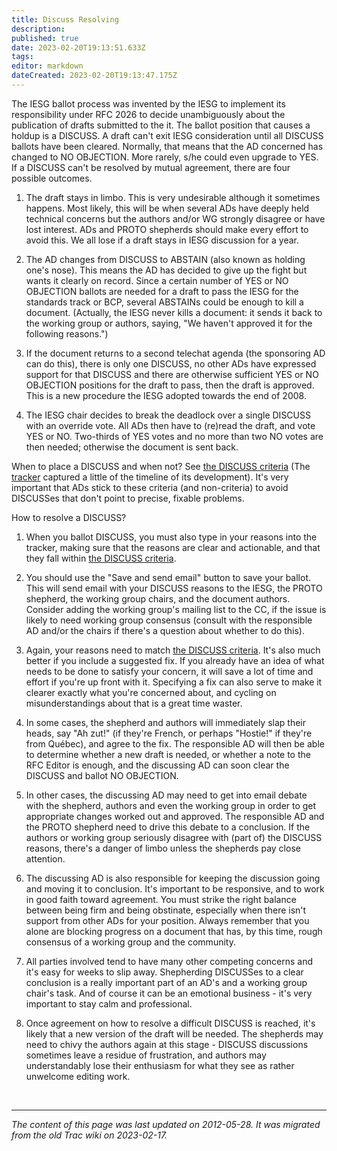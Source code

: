 ```yaml
---
title: Discuss Resolving
description: 
published: true
date: 2023-02-20T19:13:51.633Z
tags: 
editor: markdown
dateCreated: 2023-02-20T19:13:47.175Z
---
```


 The IESG ballot process was invented by the IESG to implement its responsibility under RFC 2026 to decide unambiguously about the publication of drafts submitted to the it. The ballot position that causes a holdup is a DISCUSS. A draft can't exit IESG consideration until all DISCUSS ballots have been cleared. Normally, that means that the AD concerned has changed to NO OBJECTION. More rarely, s/he could even upgrade to YES. If a DISCUSS can't be resolved by mutual agreement, there are four possible outcomes.

 1.   The draft stays in limbo. This is very undesirable although it sometimes happens. Most likely, this will be when several ADs have deeply held technical concerns but the authors and/or WG strongly disagree or have lost interest. ADs and PROTO shepherds should make every effort to avoid this. We all lose if a draft stays in IESG discussion for a year. 

 2.   The AD changes from DISCUSS to ABSTAIN (also known as holding one's nose). This means the AD has decided to give up the fight but wants it clearly on record. Since a certain number of YES or NO OBJECTION ballots are needed for a draft to pass the IESG for the standards track or BCP, several ABSTAINs could be enough to kill a document. (Actually, the IESG never kills a document: it sends it back to the working group or authors, saying, "We haven't approved it for the following reasons.") 

 3.   If the document returns to a second telechat agenda (the sponsoring AD can do this), there is only one DISCUSS, no other ADs have expressed support for that DISCUSS and there are otherwise sufficient YES or NO OBJECTION positions for the draft to pass, then the draft is approved. This is a new procedure the IESG adopted towards the end of 2008. 

 4.   The IESG chair decides to break the deadlock over a single DISCUSS with an override vote. All ADs then have to (re)read the draft, and vote YES or NO. Two-thirds of YES votes and no more than two NO votes are then needed; otherwise the document is sent back. 

When to place a DISCUSS and when not? See [the DISCUSS criteria](http://www.ietf.org/iesg/statement/discuss-criteria.html) (The [tracker](https://datatracker.ietf.org/doc/draft-iesg-discuss-criteria/history/) captured a little of the timeline of its development). It's very important that ADs stick to these criteria (and non-criteria) to avoid DISCUSSes that don't point to precise, fixable problems.

How to resolve a DISCUSS?

 1.   When you ballot DISCUSS, you must also type in your reasons into the tracker, making sure that the reasons are clear and actionable, and that they fall within [the DISCUSS criteria](http://www.ietf.org/iesg/statement/discuss-criteria.html). 

 2.   You should use the "Save and send email" button to save your ballot. This will send email with your DISCUSS reasons to the IESG, the PROTO shepherd, the working group chairs, and the document authors. Consider adding the working group's mailing list to the CC, if the issue is likely to need working group consensus (consult with the responsible AD and/or the chairs if there's a question about whether to do this). 

 3.   Again, your reasons need to match [the DISCUSS criteria](http://www.ietf.org/iesg/statement/discuss-criteria.html). It's also much better if you include a suggested fix. If you already have an idea of what needs to be done to satisfy your concern, it will save a lot of time and effort if you're up front with it. Specifying a fix can also serve to make it clearer exactly what you're concerned about, and cycling on misunderstandings about that is a great time waster. 

 4.   In some cases, the shepherd and authors will immediately slap their heads, say "Ah zut!" (if they're French, or perhaps "Hostie!" if they're from Québec), and agree to the fix. The responsible AD will then be able to determine whether a new draft is needed, or whether a note to the RFC Editor is enough, and the discussing AD can soon clear the DISCUSS and ballot NO OBJECTION. 

  5.  In other cases, the discussing AD may need to get into email debate with the shepherd, authors and even the working group in order to get appropriate changes worked out and approved. The responsible AD and the PROTO shepherd need to drive this debate to a conclusion. If the authors or working group seriously disagree with (part of) the DISCUSS reasons, there's a danger of limbo unless the shepherds pay close attention. 

  6.  The discussing AD is also responsible for keeping the discussion going and moving it to conclusion. It's important to be responsive, and to work in good faith toward agreement. You must strike the right balance between being firm and being obstinate, especially when there isn't support from other ADs for your position. Always remember that you alone are blocking progress on a document that has, by this time, rough consensus of a working group and the community. 

 7.   All parties involved tend to have many other competing concerns and it's easy for weeks to slip away. Shepherding DISCUSSes to a clear conclusion is a really important part of an AD's and a working group chair's task. And of course it can be an emotional business - it's very important to stay calm and professional. 

  8.  Once agreement on how to resolve a difficult DISCUSS is reached, it's likely that a new version of the draft will be needed. The shepherds may need to chivy the authors again at this stage - DISCUSS discussions sometimes leave a residue of frustration, and authors may understandably lose their enthusiasm for what they see as rather unwelcome editing work. 
  
  
&nbsp;
&nbsp;
&nbsp;

---

*The content of this page was last updated on 2012-05-28. It was migrated from the old Trac wiki on 2023-02-17.*  